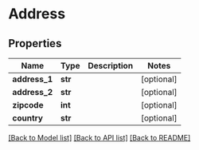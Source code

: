 # Address

## Properties
Name | Type | Description | Notes
------------ | ------------- | ------------- | -------------
**address_1** | **str** |  | [optional] 
**address_2** | **str** |  | [optional] 
**zipcode** | **int** |  | [optional] 
**country** | **str** |  | [optional] 

[[Back to Model list]](../README.md#documentation-for-models) [[Back to API list]](../README.md#documentation-for-api-endpoints) [[Back to README]](../README.md)

